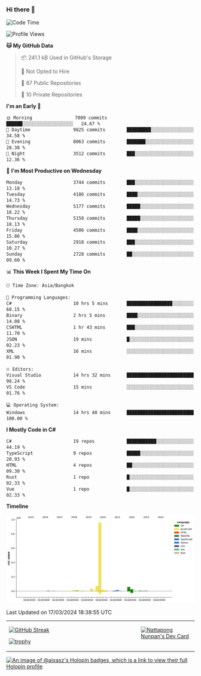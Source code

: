 ### Hi there 👋

<!--START_SECTION:waka-->
![Code Time](http://img.shields.io/badge/Code%20Time-1%2C475%20hrs%2057%20mins-blue)

![Profile Views](http://img.shields.io/badge/Profile%20Views-0-blue)

**🐱 My GitHub Data** 

> 📦 241.1 kB Used in GitHub's Storage 
 > 
> 🚫 Not Opted to Hire
 > 
> 📜 87 Public Repositories 
 > 
> 🔑 10 Private Repositories 
 > 
**I'm an Early 🐤** 

```text
🌞 Morning                7009 commits        ██████░░░░░░░░░░░░░░░░░░░   24.67 % 
🌆 Daytime                9825 commits        █████████░░░░░░░░░░░░░░░░   34.58 % 
🌃 Evening                8063 commits        ███████░░░░░░░░░░░░░░░░░░   28.38 % 
🌙 Night                  3512 commits        ███░░░░░░░░░░░░░░░░░░░░░░   12.36 % 
```
📅 **I'm Most Productive on Wednesday** 

```text
Monday                   3744 commits        ███░░░░░░░░░░░░░░░░░░░░░░   13.18 % 
Tuesday                  4186 commits        ████░░░░░░░░░░░░░░░░░░░░░   14.73 % 
Wednesday                5177 commits        █████░░░░░░░░░░░░░░░░░░░░   18.22 % 
Thursday                 5150 commits        █████░░░░░░░░░░░░░░░░░░░░   18.13 % 
Friday                   4506 commits        ████░░░░░░░░░░░░░░░░░░░░░   15.86 % 
Saturday                 2918 commits        ███░░░░░░░░░░░░░░░░░░░░░░   10.27 % 
Sunday                   2728 commits        ██░░░░░░░░░░░░░░░░░░░░░░░   09.60 % 
```


📊 **This Week I Spent My Time On** 

```text
🕑︎ Time Zone: Asia/Bangkok

💬 Programming Languages: 
C#                       10 hrs 5 mins       █████████████████░░░░░░░░   68.15 % 
Binary                   2 hrs 5 mins        ████░░░░░░░░░░░░░░░░░░░░░   14.08 % 
CSHTML                   1 hr 43 mins        ███░░░░░░░░░░░░░░░░░░░░░░   11.70 % 
JSON                     19 mins             █░░░░░░░░░░░░░░░░░░░░░░░░   02.23 % 
XML                      16 mins             ░░░░░░░░░░░░░░░░░░░░░░░░░   01.90 % 

🔥 Editors: 
Visual Studio            14 hrs 32 mins      █████████████████████████   98.24 % 
VS Code                  15 mins             ░░░░░░░░░░░░░░░░░░░░░░░░░   01.76 % 

💻 Operating System: 
Windows                  14 hrs 48 mins      █████████████████████████   100.00 % 
```

**I Mostly Code in C#** 

```text
C#                       19 repos            ███████████░░░░░░░░░░░░░░   44.19 % 
TypeScript               9 repos             █████░░░░░░░░░░░░░░░░░░░░   20.93 % 
HTML                     4 repos             ██░░░░░░░░░░░░░░░░░░░░░░░   09.30 % 
Rust                     1 repo              █░░░░░░░░░░░░░░░░░░░░░░░░   02.33 % 
Vue                      1 repo              █░░░░░░░░░░░░░░░░░░░░░░░░   02.33 % 
```



**Timeline**

![Lines of Code chart](https://raw.githubusercontent.com/aixasz/aixasz/main/assets/bar_graph.png)


 Last Updated on 17/03/2024 18:38:55 UTC
<!--END_SECTION:waka-->

<table>
<tr>
<td width="70%" valign="top">
 
 [![GitHub Streak](http://github-readme-streak-stats.herokuapp.com?user=aixasz&theme=github-dark&hide_border=true&date_format=%5BY%20%5DM%20j)](https://git.io/streak-stats)

 [![trophy](https://github-profile-trophy.vercel.app/?username=aixasz&theme=onedark)](https://github.com/ryo-ma/github-profile-trophy)
 </td>
<td width="30%" valign="top">
 
<a href="https://app.daily.dev/aixasz"><img src="https://api.daily.dev/devcards/403207936e6547c9a85ea449e9f3abe8.png?r=re8" alt="Nattapong Nunpan's Dev Card"/></a>

 </td>
</tr>
</table>

[![An image of @aixasz's Holopin badges, which is a link to view their full Holopin profile](https://holopin.me/aixasz)](https://holopin.io/@aixasz)
 
